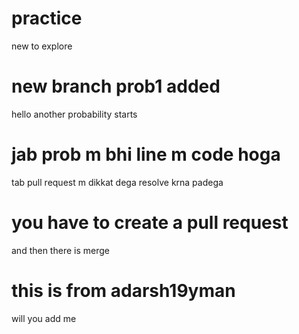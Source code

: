 # practice
new to explore

# new branch prob1 added
hello another probability starts

# jab prob m bhi line m code hoga 
tab pull request m dikkat dega resolve krna padega

# you have to create a pull request 
and then there is merge

# this is from adarsh19yman
will you add me


